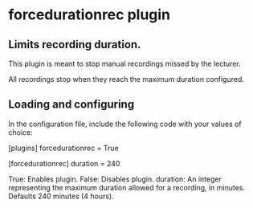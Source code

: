 forcedurationrec plugin
=======================

Limits recording duration.
--------------------------

This plugin is meant to stop manual recordings missed by the lecturer.

All recordings stop when they reach the maximum duration configured. 

Loading and configuring
-----------------------

In the configuration file, include the following code with your values of choice:

[plugins]
forcedurationrec = True

[forcedurationrec]
duration = 240

True: Enables plugin.
False: Disables plugin.
duration: An integer representing the maximum duration allowed for a recording, in minutes. Defaults 240 minutes (4 hours).
